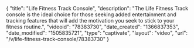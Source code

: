 {
    "title": "Life Fitness Track Console",
    "description": "The Life Fitness Track console is the ideal choice for those seeking added entertainment and tracking features that will add the motivation you seek to stick to your fitness routine.",
    "videoid": "78383730",
    "date_created": "1366837353",
    "date_modified": "1505835721",
    "type": "captivate",
    "layout": "video",
    "url": "\/v\/life-fitness-track-console\/78383730"
}